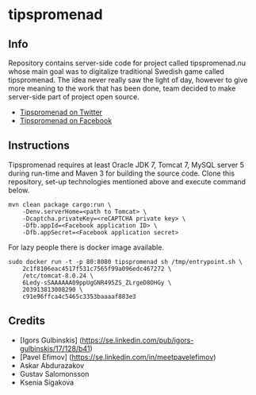 # tipspromenad

## Info

Repository contains server-side code for project called tipspromenad.nu whose main goal was to digitalize traditional Swedish game called tipspromenad. The idea never really saw the light of day, however to give more meaning to the work that has been done, team decided to make server-side part of project open source.

+ [Tipspromenad on Twitter](http://www.twitter.com/tipspromenad)
+ [Tipspromenad on Facebook](http://www.facebook.com/tipspromenad)

## Instructions

Tipspromenad requires at least Oracle JDK 7, Tomcat 7, MySQL server 5 during run-time and Maven 3 for building the source code. Clone this repository, set-up technologies mentioned above and execute command below.

```
mvn clean package cargo:run \
    -Denv.serverHome=<path to Tomcat> \
    -Dcaptcha.privateKey=<reCAPTCHA private key> \
    -Dfb.appId=<Facebook application ID> \
    -Dfb.appSecret=<Facebook application secret>
```

For lazy people there is docker image available.

```
sudo docker run -t -p 80:8080 tipspromenad sh /tmp/entrypoint.sh \
    2c1f8106eac4517f531c7565f99a096edc467272 \
    /etc/tomcat-8.0.24 \
    6Ledy-sSAAAAAA09ppUgGNR495ZS_ZLrgeD8OHGy \
    203913813008290 \
    c91e96ffca4c5465c3353baaaaf883e3
```

## Credits

+ [Igors Gulbinskis] (https://se.linkedin.com/pub/igors-gulbinskis/17/128/b41)
+ [Pavel Efimov] (https://se.linkedin.com/in/meetpavelefimov)
+ Askar Abdurazakov
+ Gustav Salomonsson
+ Ksenia Sigakova
